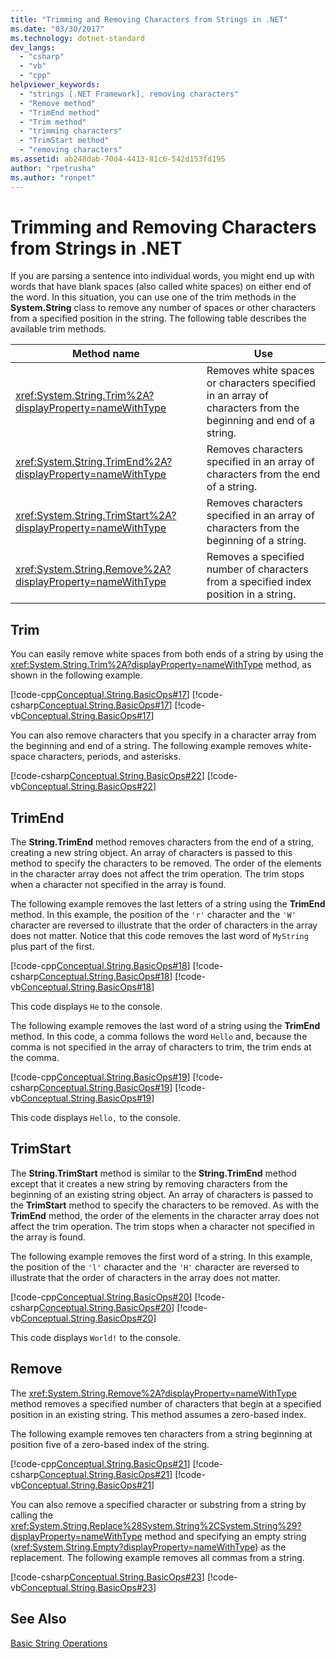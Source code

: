 ```yaml
---
title: "Trimming and Removing Characters from Strings in .NET"
ms.date: "03/30/2017"
ms.technology: dotnet-standard
dev_langs: 
  - "csharp"
  - "vb"
  - "cpp"
helpviewer_keywords: 
  - "strings [.NET Framework], removing characters"
  - "Remove method"
  - "TrimEnd method"
  - "Trim method"
  - "trimming characters"
  - "TrimStart method"
  - "removing characters"
ms.assetid: ab248dab-70d4-4413-81c6-542d153fd195
author: "rpetrusha"
ms.author: "ronpet"
---
```

# Trimming and Removing Characters from Strings in .NET
If you are parsing a sentence into individual words, you might end up with words that have blank spaces (also called white spaces) on either end of the word. In this situation, you can use one of the trim methods in the **System.String** class to remove any number of spaces or other characters from a specified position in the string. The following table describes the available trim methods.  


|Method name|Use|  
|-----------------|---------|  
|<xref:System.String.Trim%2A?displayProperty=nameWithType>|Removes white spaces or characters specified in an array of characters from the beginning and end of a string.|  
|<xref:System.String.TrimEnd%2A?displayProperty=nameWithType>|Removes characters specified in an array of characters from the end of a string.|  
|<xref:System.String.TrimStart%2A?displayProperty=nameWithType>|Removes characters specified in an array of characters from the beginning of a string.|  
|<xref:System.String.Remove%2A?displayProperty=nameWithType>|Removes a specified number of characters from a specified index position in a string.|  

## Trim  
 You can easily remove white spaces from both ends of a string by using the <xref:System.String.Trim%2A?displayProperty=nameWithType> method, as shown in the following example.  

 [!code-cpp[Conceptual.String.BasicOps#17](../../../samples/snippets/cpp/VS_Snippets_CLR/conceptual.string.basicops/cpp/trimming.cpp#17)]
 [!code-csharp[Conceptual.String.BasicOps#17](../../../samples/snippets/csharp/VS_Snippets_CLR/conceptual.string.basicops/cs/trimming.cs#17)]
 [!code-vb[Conceptual.String.BasicOps#17](../../../samples/snippets/visualbasic/VS_Snippets_CLR/conceptual.string.basicops/vb/trimming.vb#17)]  

 You can also remove characters that you specify in a character array from the beginning and end of a string. The following example removes white-space characters, periods, and asterisks.  

 [!code-csharp[Conceptual.String.BasicOps#22](../../../samples/snippets/csharp/VS_Snippets_CLR/conceptual.string.basicops/cs/trim2.cs#22)]
 [!code-vb[Conceptual.String.BasicOps#22](../../../samples/snippets/visualbasic/VS_Snippets_CLR/conceptual.string.basicops/vb/trim2.vb#22)]  

## TrimEnd  
 The **String.TrimEnd** method removes characters from the end of a string, creating a new string object. An array of characters is passed to this method to specify the characters to be removed. The order of the elements in the character array does not affect the trim operation. The trim stops when a character not specified in the array is found.  

 The following example removes the last letters of a string using the **TrimEnd** method. In this example, the position of the `'r'` character and the `'W'` character are reversed to illustrate that the order of characters in the array does not matter. Notice that this code removes the last word of `MyString` plus part of the first.  

 [!code-cpp[Conceptual.String.BasicOps#18](../../../samples/snippets/cpp/VS_Snippets_CLR/conceptual.string.basicops/cpp/trimming.cpp#18)]
 [!code-csharp[Conceptual.String.BasicOps#18](../../../samples/snippets/csharp/VS_Snippets_CLR/conceptual.string.basicops/cs/trimming.cs#18)]
 [!code-vb[Conceptual.String.BasicOps#18](../../../samples/snippets/visualbasic/VS_Snippets_CLR/conceptual.string.basicops/vb/trimming.vb#18)]  

 This code displays `He` to the console.  

 The following example removes the last word of a string using the **TrimEnd** method. In this code, a comma follows the word `Hello` and, because the comma is not specified in the array of characters to trim, the trim ends at the comma.  

 [!code-cpp[Conceptual.String.BasicOps#19](../../../samples/snippets/cpp/VS_Snippets_CLR/conceptual.string.basicops/cpp/trimming.cpp#19)]
 [!code-csharp[Conceptual.String.BasicOps#19](../../../samples/snippets/csharp/VS_Snippets_CLR/conceptual.string.basicops/cs/trimming.cs#19)]
 [!code-vb[Conceptual.String.BasicOps#19](../../../samples/snippets/visualbasic/VS_Snippets_CLR/conceptual.string.basicops/vb/trimming.vb#19)]  

 This code displays `Hello,` to the console.  

## TrimStart  
 The **String.TrimStart** method is similar to the **String.TrimEnd** method except that it creates a new string by removing characters from the beginning of an existing string object. An array of characters is passed to the **TrimStart** method to specify the characters to be removed. As with the **TrimEnd** method, the order of the elements in the character array does not affect the trim operation. The trim stops when a character not specified in the array is found.  

 The following example removes the first word of a string. In this example, the position of the `'l'` character and the `'H'` character are reversed to illustrate that the order of characters in the array does not matter.  

 [!code-cpp[Conceptual.String.BasicOps#20](../../../samples/snippets/cpp/VS_Snippets_CLR/conceptual.string.basicops/cpp/trimming.cpp#20)]
 [!code-csharp[Conceptual.String.BasicOps#20](../../../samples/snippets/csharp/VS_Snippets_CLR/conceptual.string.basicops/cs/trimming.cs#20)]
 [!code-vb[Conceptual.String.BasicOps#20](../../../samples/snippets/visualbasic/VS_Snippets_CLR/conceptual.string.basicops/vb/trimming.vb#20)]  

 This code displays `World!` to the console.  

## Remove  
 The <xref:System.String.Remove%2A?displayProperty=nameWithType> method removes a specified number of characters that begin at a specified position in an existing string. This method assumes a zero-based index.  

 The following example removes ten characters from a string beginning at position five of a zero-based index of the string.  

 [!code-cpp[Conceptual.String.BasicOps#21](../../../samples/snippets/cpp/VS_Snippets_CLR/conceptual.string.basicops/cpp/trimming.cpp#21)]
 [!code-csharp[Conceptual.String.BasicOps#21](../../../samples/snippets/csharp/VS_Snippets_CLR/conceptual.string.basicops/cs/trimming.cs#21)]
 [!code-vb[Conceptual.String.BasicOps#21](../../../samples/snippets/visualbasic/VS_Snippets_CLR/conceptual.string.basicops/vb/trimming.vb#21)]  

 You can also remove a specified character or substring from a string by calling the <xref:System.String.Replace%28System.String%2CSystem.String%29?displayProperty=nameWithType> method and specifying an empty string (<xref:System.String.Empty?displayProperty=nameWithType>) as the replacement. The following example removes all commas from a string.  

 [!code-csharp[Conceptual.String.BasicOps#23](../../../samples/snippets/csharp/VS_Snippets_CLR/conceptual.string.basicops/cs/replace1.cs#23)]
 [!code-vb[Conceptual.String.BasicOps#23](../../../samples/snippets/visualbasic/VS_Snippets_CLR/conceptual.string.basicops/vb/replace1.vb#23)]  

## See Also  
 [Basic String Operations](../../../docs/standard/base-types/basic-string-operations.md)
